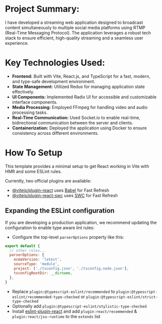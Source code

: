 # Project Summary:

I have developed a streaming web application designed to broadcast content simultaneously to multiple social media platforms using RTMP (Real-Time Messaging Protocol). The application leverages a robust tech stack to ensure efficient, high-quality streaming and a seamless user experience.

# Key Technologies Used:

- **Frontend:** Built with Vite, React.js, and TypeScript for a fast, modern, and type-safe development environment.
- **State Management:** Utilized Redux for managing application state effectively.
- **UI Components:** Implemented Radix UI for accessible and customizable interface components.
- **Media Processing:** Employed FFmpeg for handling video and audio processing tasks.
- **Real-Time Communication:** Used Socket.io to enable real-time, bidirectional communication between the server and clients.
- **Containerization:** Deployed the application using Docker to ensure consistency across different environments.

# How To Setup

This template provides a minimal setup to get React working in Vite with HMR and some ESLint rules.

Currently, two official plugins are available:

- [@vitejs/plugin-react](https://github.com/vitejs/vite-plugin-react/blob/main/packages/plugin-react/README.md) uses [Babel](https://babeljs.io/) for Fast Refresh
- [@vitejs/plugin-react-swc](https://github.com/vitejs/vite-plugin-react-swc) uses [SWC](https://swc.rs/) for Fast Refresh

## Expanding the ESLint configuration

If you are developing a production application, we recommend updating the configuration to enable type aware lint rules:

- Configure the top-level `parserOptions` property like this:

```js
export default {
  // other rules...
  parserOptions: {
    ecmaVersion: 'latest',
    sourceType: 'module',
    project: ['./tsconfig.json', './tsconfig.node.json'],
    tsconfigRootDir: __dirname,
  },
}
```

- Replace `plugin:@typescript-eslint/recommended` to `plugin:@typescript-eslint/recommended-type-checked` or `plugin:@typescript-eslint/strict-type-checked`
- Optionally add `plugin:@typescript-eslint/stylistic-type-checked`
- Install [eslint-plugin-react](https://github.com/jsx-eslint/eslint-plugin-react) and add `plugin:react/recommended` & `plugin:react/jsx-runtime` to the `extends` list
